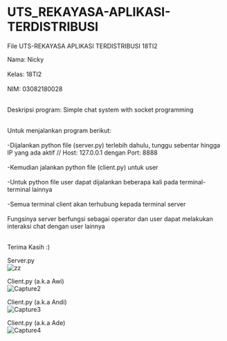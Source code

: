 # UTS_REKAYASA-APLIKASI-TERDISTRIBUSI
<p>File UTS-REKAYASA APLIKASI TERDISTRIBUSI 18TI2</p>


Nama: Nicky
<br></br>
Kelas: 18TI2
<br></br>
NIM: 03082180028
<br></br>

Deskripsi program: Simple chat system with socket programming
<br></br>

Untuk menjalankan program berikut: <br></br>
-Dijalankan python file (server.py) terlebih dahulu, tunggu sebentar hingga IP yang ada aktif // Host: 127.0.0.1 dengan Port: 8888 <br></br>
-Kemudian jalankan python file (client.py) untuk user <br></br>
-Untuk python file user dapat dijalankan beberapa kali pada terminal-terminal lainnya <br></br>
-Semua terminal client akan terhubung kepada terminal server <br></br>
  Fungsinya server berfungsi sebagai operator dan user dapat melakukan interaksi chat dengan user lainnya <br></br>

Terima Kasih :) 

Server.py <br>
![zz](https://user-images.githubusercontent.com/52888940/111793221-a1ee9800-88f7-11eb-837f-f6022c660a89.JPG) </br>

Client.py (a.k.a Awi) <br>
![Capture2](https://user-images.githubusercontent.com/52888940/111142942-d5f45100-85b7-11eb-8b2d-0d8671752e8f.JPG) </br>

Client.py (a.k.a Andi) <br>
![Capture3](https://user-images.githubusercontent.com/52888940/111142944-d5f45100-85b7-11eb-8578-82b9075e588e.JPG) </br>

Client.py (a.k.a Ade) <br>
![Capture4](https://user-images.githubusercontent.com/52888940/111142945-d68ce780-85b7-11eb-816f-e1ba4970c47b.JPG) </br>

